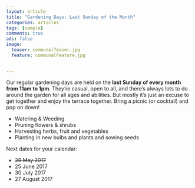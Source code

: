 ```yaml
---
layout: article
title: "Gardening Days: Last Sunday of the Month"
categories: articles
tags: [sample]
comments: true
ads: false
image:
  teaser: communalTeaser.jpg
  feature: communalFeature.jpg


---
```


Our regular gardening days are held on the **last Sunday of every month from 11am to 1pm**. They’re casual, open to all, and there’s always lots to do around the garden for all ages and abilities. But mostly it’s just an excuse to get together and enjoy the terrace together. Bring a picnic (or cocktail) and pop on down!

+ Watering & Weeding
+ Pruning flowers & shrubs
+ Harvesting herbs, fruit and vegetables
+ Planting in new bulbs and plants and sowing seeds

Next dates for your calendar:

+ ~~28 May 2017~~
+ 25 June 2017
+ 30 July 2017
+ 27 August 2017

